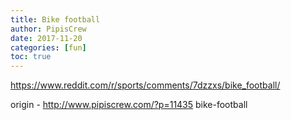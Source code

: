 ```yaml
---
title: Bike football
author: PipisCrew
date: 2017-11-20
categories: [fun]
toc: true
---
```


https://www.reddit.com/r/sports/comments/7dzzxs/bike_football/

origin - http://www.pipiscrew.com/?p=11435 bike-football
